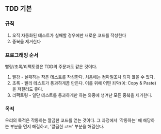 ## TDD 기본
### 규칙
1. 오직 자동화된 테스트가 실패할 경우에만 새로운 코드를 작성한다
2. 중복을 제거한다

### 프로그래밍 순서
빨랑/초록/리팩토링은 TDD의 주문과도 같은 것이다. 
1. 빨강 - 실패하는 작은 테스트를 작성한다. 처음에는 컴파일조차 되지 않을 수 있다. 
2. 초록 - 빨리 테스트가 통과하게끔 만든다. 이를 위해 어떤 죄악(예: Copy & Paste)을 저질러도 좋다.
3. 리팩토링 - 일단 테스트를 통과하게만 하는 와중에 생겨난 모든 중복을 제거한다. 

### 목적
우리의 목적은 작동하는 깔끔한 코드를 얻는 것이다. 그 과정에서 '작동하는' 에 해당하는 부분을 먼저 해결하고, '깔끔한 코드' 부분을 해결한다. 
